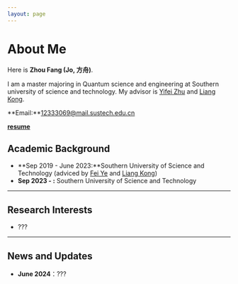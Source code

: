 ```yaml
---
layout: page
---
```


# About Me

Here is **Zhou Fang (Jo, 方舟)**.

I am a master majoring in Quantum science and engineering at Southern university of science and technology. My advisor is [Yifei Zhu](https://yifeizhu.github.io/) and [Liang Kong](https://www.sustech.edu.cn/zh/faculties/liangkong.html).

**Email:**12333069@mail.sustech.edu.cn

**[resume](https://JoZhouFang.github.io/file/resume.pdf)**


## Academic Background

- **Sep 2019 - June 2023:**Southern University of Science and Technology (adviced by [Fei Ye](https://phy.sustech.edu.cn/faculty/detail/id/221.html?lang=zh-cn) and [Liang Kong](https://www.sustech.edu.cn/zh/faculties/liangkong.html))
- **Sep 2023 - :** Southern University of Science and Technology


---

## Research Interests

- ???



---

## News and Updates

- **June 2024**：???
